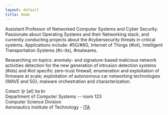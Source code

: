 ```yaml
---
layout: default
title: Home
---
```


Assistant Professor of Networked Computer Systems and Cyber Security. Passionate about Operating Systems and their Networking stack, and currently conducting projects about the #cybersecurity threats in critical systems. Applications include: #5G/#6G, Internet of Things (#iot), Intelligent Transportation Systems (#c-its), #malwares.

Researching on topics: anomaly- and signature-based malicious network activities detection for the new generation of intrusion detection systems (#ids) and #iot specific zero-trust firewall; enumeration and exploitation of firmware at scale; exploitation of autonomous car networking technologies (WAVE and 5G); malware orchestration and characterization.

Cotact: ljr [at] ita br<br />
Department of Computer Systems -- room 123<br />
Computer Science Division<br />
Aeronautics Institute of Technology - [ITA](http://ita.br)<br />


